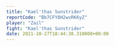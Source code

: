 ```yaml
---
title: "Kael'thas Sunstrider"
reportCode: "Bb7CFY8H2wvRK6yZ"
player: "Zail"
fight: "Kael'thas Sunstrider"
date: 2021-10-27T18:44:38.310000+00:00
---
```

